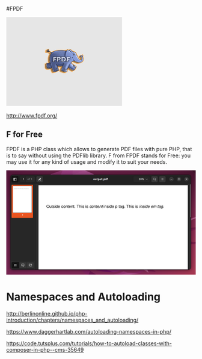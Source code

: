 #FPDF

![](fpdf-logo.png)

http://www.fpdf.org/

## F for Free

FPDF is a PHP class which allows to generate PDF files with pure PHP, that is to say without using the PDFlib library. F from FPDF stands for Free: you may use it for any kind of usage and modify it to suit your needs.

![](printed.png)

# Namespaces and Autoloading 

http://berlinonline.github.io/php-introduction/chapters/namespaces_and_autoloading/

https://www.daggerhartlab.com/autoloading-namespaces-in-php/

https://code.tutsplus.com/tutorials/how-to-autoload-classes-with-composer-in-php--cms-35649